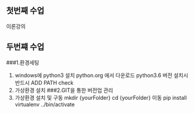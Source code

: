 ## 첫번째 수업 
  이론강의
  ## 두번쨰 수업
 ###1.환경세팅
  1) windows에 python3 설치 
  python.org 에서 다운로드 python3.6 버전 설치시 반드시 ADD PATH check
  2) 가상환경 설치 
 ###2.GIT을 통한 버전업 관리
  2) 가상환경 설치 및 구동
  mkdir {yourFolder}
  cd {yourFolder} 이동
  pip install virtualenv
  ../bin/activate
